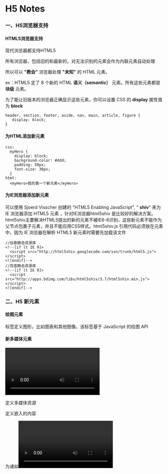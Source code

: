 # H5 Notes

### 一、H5浏览器支持

#### HTML5浏览器支持

现代浏览器都支持HTML5

所有浏览器，包括旧的和最新的，对无法识别的元素会作为内联元素自动处理 

所以可以 **"教会"** 浏览器处理 **"未知"** 的 HTML 元素。 

ex：HTML5 定了 8 个新的 HTML **语义（semantic）**  元素。所有这些元素都是**块级** 元素。

为了能让旧版本的浏览器正确显示这些元素，你可以设置 CSS 的 **display** 属性值为 **block**

```
header, section, footer, aside, nav, main, article, figure {
   display: block; 
}
```

#### 为HTML添加新元素

```
css:
  myHero {
    display: block;
    background-color: #ddd;
    padding: 50px;
    font-size: 30px;
  } 
html:
  <myHero>我的第一个新元素</myHero>
```

#### 为IE浏览器添加新元素

可以使用 Sjoerd Visscher 创建的 "HTML5 Enabling JavaScript", " **shiv**"  来为 IE 浏览器添加 HTML5 元素 ，针对IE浏览器html5shiv 是比较好的解决方案。html5shiv主要解决HTML5提出的新的元素不被IE6-8识别，这些新元素不能作为父节点包裹子元素，并且不能应用CSS样式。html5shiv.js 引用代码必须放在<head>元素中，因为 IE 浏览器在解析 HTML5 新元素时需要先加载该文件 

```
//谷歌静态资源库
<!--[if lt IE 9]>
  <script src="http://html5shiv.googlecode.com/svn/trunk/html5.js"></script>
<![endif]-->
//百度静态资源库
<!--[if lt IE 9]>
  <script src="http://apps.bdimg.com/libs/html5shiv/3.7/html5shiv.min.js"></script>
<![endif]-->
```

### 二、H5 新元素

#### 绘图元素

<canvas> 标签定义图形，比如图表和其他图像。该标签基于 JavaScript 的绘图 API 

#### 新多媒体元素

<audio> 定义音频内容

<video> 定义视频

<source> 定义多媒体资源

<embed> 定义嵌入的内容

<track> 为诸如<video>和<audio>之类的媒介规定外本文本轨道

#### 新表单元素

<datalist> 定义选项列表。请与 input 元素配合使用该元素，来定义 input 可能的值。 

<keygen>  规定用于表单的密钥对生成器字段。 

<output> 定义不同类型的输出，比如脚本的输出。 

#### 新的语义和结构元素

<article> 定义页面独立的内容区域。 

<aside> 定义页面的侧边栏内容。 

<bdi> 允许您设置一段文本，使其脱离其父元素的文本方向设置。 

<command>  定义命令按钮，比如单选按钮、复选框或按钮 

<details> 用于描述文档或文档某个部分的细节 

<dialog> 定义对话框，比如提示框 

<summary> 标签包含 details 元素的标题 

<figure> 规定独立的流内容（图像、图表、照片、代码等等）。 

<figcaption> 定义 <figure> 元素的标题 

<footer> 定义 section 或 document 的页脚。 

<header> 定义了文档的头部区域 

<mark> 定义带有记号的文本。 

<meter> 定义度量衡。仅用于已知最大和最小值的度量。 

<nav> 定义导航链接的部分。 

<progress>  定义任何类型的任务的进度。 

<ruby> 定义 ruby 注释（中文注音或字符）。 

<rt>  定义字符（中文注音或字符）的解释或发音。 

<rp> 在 ruby 注释中使用，定义不支持 ruby 元素的浏览器所显示的内容。 

<section> 定义文档中的节（section、区段）。 

<time>  定义日期或时间。 

<wbr> 规定在文本中的何处适合添加换行符。 

### 三、H5 Canvas

Canvas是图形容器，可以通过脚本来绘制图形

#### 创建画布

```
<canvas id="myCanvas" width="200" height="100"></canvas>
```

#### 绘制图像

ex:绘制矩形

```
<script> 
var c=document.getElementById("myCanvas"); //找到Canvas对象
var ctx=c.getContext("2d"); //创建context对象
ctx.fillStyle="#FF0000"; //绘制图形为红色
ctx.fillRect(0,0,150,75); //绘制图案为矩形
</script> 
```

##### 1.Canvas坐标

canvas 是一个二维网格。

canvas 的左上角坐标为 (0,0)

##### 2.Canvas路径

moveTo(*x,y*) 定义线条开始坐标

lineTo(*x,y*) 定义线条结束坐标

ex1:绘制线条

```
var c=document.getElementById("myCanvas"); 
var ctx=c.getContext("2d"); 
ctx.moveTo(0,0); 
ctx.lineTo(200,100); 
ctx.stroke();
```

ex2:绘制圆形

```
<canvas id="myCanvas" width="200" height="100" style="border:1px solid #d3d3d3;">
您的浏览器不支持 HTML5 canvas 标签。</canvas>

<script>
var c=document.getElementById("myCanvas");
var ctx=c.getContext("2d");
ctx.beginPath();
ctx.arc(95,50,40,0,2*Math.PI);
ctx.stroke();
</script> 
```

##### 3.Canvas文本

- font - 定义字体

- fillText(*text,x,y*) - 在 canvas 上绘制实心的文本

  x,y为Canvas坐标

  ex：使用 "Arial" 字体在画布上绘制一个高 30px 的文字（实心） 

  ```
  var c=document.getElementById("myCanvas");
  var ctx=c.getContext("2d");
  ctx.font="30px Arial";
  ctx.fillText("Hello World",20,50)
  ```

- strokeText(*text,x,y*) - 在 canvas 上绘制空心的文本

  ex：使用 "Arial" 字体在画布上绘制一个高 30px 的文字（空心）： 

  ```
  var c=document.getElementById("myCanvas");
  var ctx=c.getContext("2d");
  ctx.font="30px Arial";
  ctx.strokeText("Hello World",10,50);
  ```

##### 4.Canvas渐变

渐变可以填充在矩形, 圆形, 线条, 文本等等 

各种形状可以自己定义不同的颜色 

以下有两种不同的方式来设置Canvas渐变：

- createLinearGradient(*x,y,x1,y1*) - 创建线性渐变
  - x：渐变开始点的 x 坐标 
  - y：渐变开始点的 y 坐标 
  - x1：渐变结束点的 x 坐标 
  - y1：渐变结束点的 y 坐标 
- createRadialGradient(*x,y,r,x1,y1,r1*) - 创建一个圆渐变
  - x：表示渐变的开始圆的 x 坐标
  -  y：表示渐变的开始圆的 y 坐标
  -  r：表示开始圆的半径
  -  x1：表示渐变的结束圆的 x 坐标
  -  y1：表示渐变的结束圆的 y 坐标
  -  r1：表示结束圆的半径

当我们使用渐变对象，必须使用两种或两种以上的停止颜色

addColorStop()方法指定颜色停止，参数使用坐标来描述，可以是0至1  

使用渐变，设置fillStyle或strokeStyle的值为渐变，然后绘制形状，如矩形，文本，或一条线 

ex1:线性渐变填充矩形

```
var c=document.getElementById("myCanvas"); 
var ctx=c.getContext("2d"); 

// Create gradient 
var grd=ctx.createLinearGradient(0,0,200,0); 
grd.addColorStop(0,"red"); 
grd.addColorStop(1,"white"); 

// Fill with gradient 
ctx.fillStyle=grd; 
ctx.fillRect(10,10,150,80);
```

ex2:圆渐变填充矩形

```
var c=document.getElementById("myCanvas"); 
var ctx=c.getContext("2d"); 

// Create gradient 
var grd=ctx.createRadialGradient(75,50,5,90,60,100); 
grd.addColorStop(0,"red"); 
grd.addColorStop(1,"white"); 

// Fill with gradient 
ctx.fillStyle=grd; 
ctx.fillRect(10,10,150,80);
```

##### 5.Canvas图像

把一幅图像放置到画布上, 使用以下方法:

- drawImage(*image,x,y*)

```
<img id="scream" src="/attachments/image/20160224/1456314599613373.jpg" alt="The Scream" ><p>Canvas:</p>
<canvas id="myCanvas" width="250" height="300" style="border:1px solid #d3d3d3;">
您的浏览器不支持 HTML5 canvas 标签。</canvas>

<script>
var c=document.getElementById("myCanvas");
var ctx=c.getContext("2d");
var img=document.getElementById("scream");

img.onload = function() {
	ctx.drawImage(img,10,10);
} 
</script>
```
### 四、H5 内联 SVG

#### (1)SVG 介绍

- SVG 指可伸缩矢量图形 (Scalable Vector Graphics)
- SVG 用于描述二维矢量图形的一种图形格式
- SVG 使用 XML 格式定义图形
- SVG 图像在放大或改变尺寸的情况下其图形质量不会有损失
- SVG 是万维网联盟的标准
- SVG 与 DOM 和 XSL 之类的 W3C 标准是一个整体

#### (2)SVG 好处

- SVG 图像可通过文本编辑器来创建和修改
- SVG 图像可被搜索、索引、脚本化或压缩
- SVG 是可伸缩的
- SVG 图像可在任何的分辨率下被高质量地打印
- SVG 可在图像质量不下降的情况下被放大

#### (3)SVG 用法

```
<svg xmlns="http://www.w3.org/2000/svg" version="1.1" height="190">
  <polygon points="100,10 40,180 190,60 10,60 160,180"
  style="fill:lime;stroke:purple;stroke-width:5;fill-rule:evenodd;">
</svg>
```

#### (4)SVG 和 Canvas 的区别

- SVG是使用XML描述2D图形的**语言**

  这意味着 SVG DOM 中的每个元素都是可用的。您可以为某个元素附加 JavaScript 事件处理器。在 SVG 中，每个被绘制的图形均被视为对象。如果 SVG 对象的属性发生变化，那么浏览器能够自动重现图形

- Canvas是通过JS绘制2D图形的**图形容器**

  Canvas 是逐像素进行渲染的。在 canvas 中，一旦图形被绘制完成，它就不会继续得到浏览器的关注。如果其位置发生变化，那么整个场景也需要重新绘制，包括任何或许已被图形覆盖的对象。 

#### (5)SVG 和 Canvas 的比较

| Canvas                                             | SVG                                                     |
| :------------------------------------------------- | ------------------------------------------------------- |
| 依赖分辨率                                         | 不依赖分辨率                                            |
| 不支持事件处理器                                   | 支持事件处理器                                          |
| 弱的文本渲染能力                                   | 最适合带有大型渲染区域的应用程序(比如谷歌地图)          |
| 能够以 .png 或 .jpg 格式保存结果图像               | 复杂度高会减慢渲染速度（任何过度使用 DOM 的应用都不快） |
| 最适合图像密集型的游戏，其中的许多对象会被频繁重绘 | 不适合游戏应用                                          |

### 五、H5 MathML

MathML与 HTML相似度很高，但是比较繁琐。它继承了角括号和双标签（<标签>内容</标签>）的用法。

HTML5 可以在文档中使用 MathML 元素，对应的标签是 <math>...</math> 。

MathML 是数学标记语言，是一种基于XML（标准通用标记语言的子集）的标准，用来在互联网上书写数学符号和公式的置标语言。

### 六、H5拖放

- 拖放的目的是可以让你将某个对象放置到你想要放置的位置。  

- 拖放（Drag 和 drop）是 HTML5 标准的组成部分。 任何元素都能够拖放。 

- 拖放是一种常见的特性，即抓取对象以后拖到另一个位置。 

  - 为了使元素可拖动，把 draggable 属性设置为 true 

    ```
    <!--首先设置draggable="true"使元素可拖动-->
    <div id="div1" ondrop="drop(event)" ondragover="allowDrop(event)">
    	<img id="drag1" draggable="true" ondragstart="drag(event)" ></div>
    <div id="div2" ondrop="drop(event)" ondragover="allowDrop(event)"></div>
    ```

  - ondragstart 和 setData()

    ondragstart 属性调用了一个函数，drag(event)，它规定了被拖动的数据。

    dataTransfer.setData() 方法设置被拖数据的数据类型和值

  - ondragover

    ondragover 事件规定在何处放置被拖动的数据

    默认地，无法将数据/元素放置到其他元素中。如果需要设置允许放置，我们必须阻止对元素的默认处理方式。

    这要通过调用 ondragover 事件的 event.preventDefault() 方法

  - ondrop

    当放置被拖数据时，会发生 drop 事件 

  ```
  <script type="text/javascript">
  	function allowDrop(ev) {// ondragover 调用
  		ev.preventDefault();
  	}    
  	function drag(ev) {// ondragstart 调用
  		ev.dataTransfer.setData("Text", ev.target.id);
  	}
  	function drop(ev) {// ondrop 调用
  		ev.preventDefault();
  		var data = ev.dataTransfer.getData("Text");
  		ev.target.appendChild(document.getElementById(data));
  	}
  </script>
  ```

### 七、H5物理定位

- HTML5 Geolocation（地理定位）用于定位用户的位置。

  Geolocation 通过请求一个位置信息，用户同意后，浏览器会返回一个包含经度和维度的位置信息！

- HTML5 Geolocation API 用于获得用户的地理位置。

  鉴于该特性可能侵犯用户的隐私，除非用户同意，否则用户位置信息是不可用的。

- #### getCurrentPosition() 
  - navigator.geolocation. getCurrentPosition() 方法来获得用户的位置

  - navigator.geolocation 表示浏览器是否支持获取地理位置

  - getCurrentPosition() 方法的第二个参数用于处理错误 

    - PERMISSION_DENIED - 用户不允许地理定位

    - POSITION_UNAVAILABLE - 无法获取当前位置

    - TIMEOUT - 操作超时

    - UNKNOWN_ERROR - 未知错误

      ```
      function showError(error)
        {
        switch(error.code) 
          {
          case error.PERMISSION_DENIED:
            x.innerHTML="用户拒绝对获取地理位置的请求。"
            break;
          case error.POSITION_UNAVAILABLE:
            x.innerHTML="位置信息是不可用的。"
            break;
          case error.TIMEOUT:
            x.innerHTML="请求用户地理位置超时。"
            break;
          case error.UNKNOWN_ERROR:
            x.innerHTML="未知错误。"
            break;
          }
        }
      ```

  - 如果getCurrentPosition()运行成功，则向参数showPosition中规定的函数返回一个coordinates对象，这个对象始终会返回 latitude、longitude 以及 accuracy 属性。如果可用，则会返回其他下面的属性。 

    | 属性                    | 描述                   |
    | ----------------------- | ---------------------- |
    | coords.latitude         | 十进制数的纬度         |
    | coords.longitude        | 十进制数的经度         |
    | coords.accuracy         | 位置精度               |
    | coords.altitude         | 海拔，海平面以上以米计 |
    | coords.altitudeAccuracy | 位置的海拔精度         |
    | coords.heading          | 方向，从正北开始以度计 |
    | coords.speed            | 速度，以米/每秒计      |
    | timestamp               | 响应的日期/时间        |

- #### watchPosition() 

  -  navigator.geolocation.watchPosition() 返回用户的当前位置，并继续返回用户移动时的更新位置（就像汽车上的 GPS）
  -  clearWatch() - 停止 watchPosition() 方法 

### 八、H5 Video

HTML5 规定了一种通过 video 元素来包含视频的标准方法。

#### video标签的属性

| 属性     | 值                   | 描述                                                         |
| -------- | -------------------- | ------------------------------------------------------------ |
| autoplay | autoplay             | 如果出现该属性，则视频在就绪后马上播放。                     |
| controls | controls             | 如果出现该属性，则向用户显示控件，比如播放按钮。             |
| height   | pixels               | 设置视频播放器的高度。                                       |
| loop     | loop                 | 如果出现该属性，则当媒介文件完成播放后再次开始播放。         |
| muted    | muted                | 如果出现该属性，视频的音频输出为静音。                       |
| poster   | URL                  | 规定视频正在下载时显示的图像，直到用户点击播放按钮。         |
| preload  | auto  metadata  none | 如果出现该属性，则视频在页面加载时进行加载，并预备播放。如果使用 "autoplay"，则忽略该属性。 |
| src      | URL                  | 要播放的视频的 URL。                                         |
| width    | pixels               | 设置视频播放器的宽度。                                       |

#### [HTML DOM Video 对象](https://www.w3cschool.cn/jsref/dom-obj-video.html)

### 九、H5 Audio

HTML5 提供了播放音频文件的标准。

通过使用HTML5中的audio功能，你可以实现与flash相同的功能，即回放、跳转、缓冲等

#### audio标签的属性

| 属性     | 值                   | 描述                                                        |
| -------- | -------------------- | ----------------------------------------------------------- |
| autoplay | autoplay             | 如果出现该属性，则音频在就绪后马上播放。                    |
| controls | controls             | 如果出现该属性，则向用户显示音频控件（比如播放/暂停按钮）。 |
| loop     | loop                 | 如果出现该属性，则每当音频结束时重新开始播放。              |
| muted    | muted                | 如果出现该属性，则音频输出为静音。                          |
| preload  | auto  metadata  none | 规定当网页加载时，音频是否默认被加载以及如何被加载。        |
| src      | URL                  | 规定音频文件的 URL。                                        |

#### [HTML DOM Audio 对象](https://www.w3cschool.cn/jsref/dom-obj-audio.html)

### 十、H5 Input 类型

| 类型名         | 作用                                                         | example                                                      |
| :------------- | ------------------------------------------------------------ | ------------------------------------------------------------ |
| color          | 选取颜色                                                     | <input type="color" name="favcolor">                         |
| date           | 选择一个日期                                                 | 生日: <input type="date" name="bday">                        |
| datetime       | 选择一个日期（UTC 时间）                                     | 生日 (日期和时间): <input type="datetime" name="bdaytime">   |
| datetime-local | 选择一个日期和时间 (无时区)                                  | 生日 (日期和时间): <input type="datetime-local" name="bdaytime"> |
| email          | 用于应该包含 e-mail 地址的输入域                             | E-mail: <input type="email" name="email">                    |
| month          | 选择一个月份                                                 | 生日 (月和年): <input type="month" name="bdaymonth">         |
| number         | 用于应该包含数值的输入域                                     | 数量 ( 1 到 5 之间 ): <input type="number" name="quantity" min="1" max="5" value="3" step="1"> |
| range          | 用于应该包含一定范围内数字值的输入域,显示为滑动条            | <input type="range" name="points" min="1" max="10" step="1" value="3"> |
| search         | 用于搜索域                                                   | Search Google: <input type="search" name="googlesearch">     |
| tel            | 定义输入电话号码字段                                         | 电话号码: <input type="tel" name="usrtel">                   |
| time           | 允许你选择一个时间                                           | 选择时间: <input type="time" name="usr_time">                |
| url            | 用于应该包含 URL 地址的输入域。  在提交表单时，会自动验证 url 域的值。 | 添加您的主页: <input type="url" name="homepage">             |
| week           | 选择周和年                                                   | 选择周: <input type="week" name="week_year">                 |

### 十一、H5表单

#### (1) H5表单元素

H5新的表单元素：<datalist>	<keygen>	<output>

##### datalist元素

<datalist> 元素规定输入域的选项列表。

<datalist> 属性规定 form 或 input 域应该拥有自动完成功能。当用户在自动完成域中开始输入时，浏览器应该在该域中显示填写的选项：

使用 <input> 元素的列表属性与 <datalist> 元素绑定.

##### keygen元素

<keygen> 元素的作用是提供一种验证用户的可靠方法。

<keygen>标签规定用于表单的密钥对生成器字段。

当提交表单时，会生成两个键，一个是私钥，一个公钥。

私钥（private key）存储于客户端，公钥（public key）则被发送到服务器。公钥可用于之后验证用户的客户端证书（client certificate）。

##### output元素

<output> 元素用于不同类型的输出，比如计算或脚本输出 

#### (2) H5表单属性

<form>新属性：

- autocomplete 自动完成功能 

  适用于 text, search, url, telephone, email, password, datepickers, range 以及 color

- novalidate 规定在提交表单时不应该验证 form 或 input 域 

<input>新属性：

- autocomplete 自动完成功能 

  适用于 text, search, url, telephone, email, password, datepickers, range 以及 color

- autofocus 规定在页面加载时，域自动地获得焦点。 

- form 规定输入域所属的一个或多个表单 

- formaction 用于描述表单提交的URL地址  会覆盖<form> 元素中的action属性 

  适用于 type="submit" 和 type="image" 

- formenctype 描述了表单提交到服务器的数据编码 覆盖 form 元素的 enctype 属性 

  适用于 type="submit" 和 type="image" 

- formmethod 定义了表单提交的方式  覆盖了 <form> 元素的的method 属性 

  适用于 type="submit" 和 type="image"

- formnovalidate 描述了 <input> 元素在表单提交时无需被验证 会覆盖 <form> 元素的novalidate属性 

  适用于 type="submit"一起使用 

- formtarget 指定一个名称或一个关键字来指明表单提交数据接收后的展示  会覆盖 <form>元素的target属性 

  适用于 type="submit" 和 type="image"配合使用 

- height and width 规定用于 image 类型的 <input> 标签的图像高度和宽度  

  只适用于 image 类型的<input> 

- list 规定输入域的 datalist。datalist 是输入域的选项列表 

- min and max：min、max 和 step 属性用于为包含数字或日期的 input 类型规定限定（约束）

  适用于 date pickers、number 以及 range  

- multiple 规定<input> 元素中可选择多个值 

  适用于 email 和 file 

- pattern (regexp) 描述了一个正则表达式用于验证<input> 元素的值 

  适用于 text, search, url, tel, email, 和 password. 

- placeholder 描述输入域所期待的值  

  适用于 text, search, url, tel, email, 和 password 

- required  规定必须在提交之前填写输入域  

  适用于 text, search, url, telephone, email, password, date pickers, number, checkbox, radio 以及 file 

- step 为输入域规定合法的数字间隔 

  适用于 number, range, date, datetime, datetime-local, month, time 和 week 

### 十二、H5语义元素

#### (1)什么是语义元素

- 语义= 意义
- 语义元素 = 元素的意义
- 一个语义元素能够清楚的描述其意义给浏览器和开发者 

#### (2)H5中新的语义元素

- <header> 描述了文档的头部区域 ，注意用于定义内容的介绍展示区域 

- <nav> 定义导航链接的部分 

- <section> 定义文档中的节（section、区段）。比如章节、页眉、页脚或文档中的其他部分 

- <article> 定义独立的内容 

- <aside> 定义页面主区域内容之外的内容（比如侧边栏），内容应与主区域的内容相关

- <figcaption> 定义 <figure> 元素的标题 ，应该被置于 "figure" 元素的第一个或最后一个子元素的位置 

- <figure> 规定独立的流内容（图像、图表、照片、代码等等） 

- <footer> 描述了文档的底部区域 ，应该包含它的包含元素 

  一个页脚通常包含文档的作者，著作权信息，链接的使用条款，联系信息等 

#### (3)H5语义元素的使用

为了让这些块及元素在所有版本的浏览器中生效，需要在样式表文件中设置一下属性 

```css
 header, section, footer, aside, nav, article, figure
 { 
 display: block; 
 } 
```

可以使用HTML5 Shiv Javascript脚本来解决IE8 及更早IE版本的兼容问题 

在浏览器小于IE9版本时引入html5shiv.js文件 

### 十三、H5 Web存储

检测浏览器是否支持Web存储

```javascript
if(typeof(Storage)!=="undefined")        
  {        
  // 是的! 支持 localStorage  sessionStorage 对象!         
  // 一些代码.....         
  }        
else        
  {        
  // 抱歉! 不支持 web 存储。         
  }
```

#### (1) localStorage

- localStorage 对象存储的数据没有时间限制。第二天、第二周或下一年之后，数据依然可用。

- 使用

  - 保存数据：localStorage.setItem(key,value);
  - 读取数据：localStorage.getItem(key);
  - 删除单个数据：localStorage.removeItem(key);
  - 删除所有数据：localStorage.clear();
  - 得到某个索引的key：localStorage.key(index);

  ```javascript
  // 存储
  localStorage.sitename="xxxxx"; 
  // 查找
  document.getElementById("result").innerHTML="网站名：" + localStorage.sitename;
  // 移除
  localStorage.removeItem("lastname");
  ```

- 键/值对通常以字符串存储，你可以按自己的需要转换该格式。

#### (2) sessionStorage

- sessionStorage 方法针对一个 session 进行数据存储。当用户关闭浏览器窗口后，数据会被删除 

  ```javascript
  function clickCounter()
  {
  	if(typeof(Storage)!=="undefined")
  	{
  		if (sessionStorage.clickcount)
  		{
  			sessionStorage.clickcount=Number(sessionStorage.clickcount)+1;
  		}
  		else
  		{
  			sessionStorage.clickcount=1;
  		}
  		document.getElementById("result").innerHTML="在这个会话中你已经点击了该按钮 " + 			sessionStorage.clickcount + " 次 ";
  	}
  	else
  	{
  		document.getElementById("result").innerHTML="抱歉，您的浏览器不支持 web 存储";
  	}
  }
  ```

#### (3) HTML5 Web SQL 数据库

- Web SQL 是在浏览器上模拟数据库，可以使用JS来操作SQL完成对数据的读写。
- Web SQL 数据库 API 并不是 HTML5 规范的一部分，但是它是一个独立的规范，引入了一组使用 SQL 操作客户端数据库的 APIs。
- Web SQL 数据库可以在最新版的 Safari, Chrome 和 Opera 浏览器中工作
- 核心方法：
  - openDatabase：这个方法使用现有的数据库或者新建的数据库创建一个数据库对象。 
  - transaction：这个方法让我们能够控制一个事务，以及基于这种情况执行提交或者回滚。
  - executeSql：这个方法用于执行实际的 SQL 查询。

##### 1.打开数据库

可以使用 openDatabase() 方法来打开已存在的数据库，如果数据库不存在，则会创建一个新的数据库 

```
var db = openDatabase('mydb', '1.0', 'Test DB', 2 * 1024 * 1024);
```

openDatabase() 方法对应的五个参数说明：

1. 数据库名称
2. 版本号
3. 描述文本
4. 数据库大小
5. 创建回调

第五个参数，创建回调会在创建数据库后被调用。

##### 2.查询数据

```javascript
var db = openDatabase('mydb', '1.0', 'Test DB', 2 * 1024 * 1024);
db.transaction(function (tx) {  
   tx.executeSql('CREATE TABLE IF NOT EXISTS LOGS (id unique, log)');
});
```

##### 3.插入数据

```javascript
var db = openDatabase('mydb', '1.0', 'Test DB', 2 * 1024 * 1024);
db.transaction(function (tx) {
   tx.executeSql('CREATE TABLE IF NOT EXISTS LOGS (id unique, log)');
   tx.executeSql('INSERT INTO LOGS (id, log) VALUES (1, "W3Cschool教程")');
   tx.executeSql('INSERT INTO LOGS (id, log) VALUES (2, "www.w3cschool.cn")');
});
```

使用动态值来插入数据

```javascript
var db = openDatabase('mydb', '1.0', 'Test DB', 2 * 1024 * 1024);
db.transaction(function (tx) {  
  tx.executeSql('CREATE TABLE IF NOT EXISTS LOGS (id unique, log)');
  tx.executeSql('INSERT INTO LOGS (id,log) VALUES (?, ?)', [e_id, e_log]);
});
```

##### 4.读取数据

```javascript
var db = openDatabase('mydb', '1.0', 'Test DB', 2 * 1024 * 1024);

db.transaction(function (tx) {
   tx.executeSql('CREATE TABLE IF NOT EXISTS LOGS (id unique, log)');
   tx.executeSql('INSERT INTO LOGS (id, log) VALUES (1, "W3Cschool教程")');
   tx.executeSql('INSERT INTO LOGS (id, log) VALUES (2, "www.w3cschool.cn")');
});

db.transaction(function (tx) {
   tx.executeSql('SELECT * FROM LOGS', [], function (tx, results) {
      var len = results.rows.length, i;
      msg = "
查询记录条数: " + len + "

";
      document.querySelector('#status').innerHTML +=  msg;
	
      for (i = 0; i < len; i++){
         alert(results.rows.item(i).log );
      }
	
   }, null);
});
```

##### 5.删除记录

```javascript
db.transaction(function (tx) {
    tx.executeSql('DELETE FROM LOGS  WHERE id=1');
});
```

删除指定的数据id也可以是动态的

```javascript
db.transaction(function(tx) {
    tx.executeSql('DELETE FROM LOGS WHERE id=?', [id]);
});
```

##### 6.更新记录

```javascript
db.transaction(function (tx) {
    tx.executeSql('UPDATE LOGS SET log=\'www.w3cschool.cn\' WHERE id=2');
});
```

更新指定的数据id也可以是动态的 

```javascript
db.transaction(function(tx) {
    tx.executeSql('UPDATE LOGS SET log=\'www.w3cschool.cn\' WHERE id=?', [id]);
});
```

### 十四、应用程序缓存

使用 HTML5，通过创建 cache manifest 文件，可以轻松地创建 web 应用的离线版本。这意味着，你可以在没有网络连接的情况下进行访问 

应用程序缓存的优势

1. 离线浏览 - 用户可在应用离线时使用它们
2. 速度 - 已缓存资源加载得更快
3. 减少服务器负载 - 浏览器将只从服务器下载更新过或更改过的资源。

#### 启用应用程序缓存

- 在文档的<html> 标签中包含 manifest 属性
- 每个指定了 manifest 的页面在用户对其访问时都会被缓存。如果未指定 manifest 属性，则页面不会被缓存除非在 manifest 文件中直接指定了该页面。manifest 文件的建议的文件扩展名是：".appcache"。
- manifest 文件需要配置正确的 MIME-type，即 "text/cache-manifest"。必须在 web 服务器上进行配置

#### Manifest 文件

manifest 文件是简单的文本文件，它告知浏览器被缓存的内容（以及不缓存的内容）。

manifest 文件可分为三个部分：

- CACHE MANIFEST - 在此标题下列出的文件将在首次下载后进行缓存
- NETWORK - 在此标题下列出的文件需要与服务器的连接，且不会被缓存
- FALLBACK - 在此标题下列出的文件规定当页面无法访问时的回退页面（比如 404 页面）

```
CACHE MANIFEST        
# 2012-02-21 v1.0.0       
/theme.css        
/logo.gif        
/main.js        
#CACHE MANIFEST 小节规定当 manifest 文件加载后，浏览器会从网站的根目录下载这三个文件  
NETWORK:        
login.php        
#NETWORK 小节规定文件 "login.php" 永远不会被缓存，且离线时是不可用的   
FALLBACK:       
/html/ /offline.html
#FALLBACK 小节规定如果无法建立因特网连接，则用 "offline.html" 替代 /html5/ 目录中的所有文件
```

#### 更新缓存

一旦应用被缓存，它就会保持缓存直到发生下列情况：

- 用户清空浏览器缓存
- manifest 文件被修改（参阅下面的提示）
- 由程序来更新应用缓存

#### 关于应用程序缓存的说明

- 一旦文件被缓存，则浏览器会继续展示已缓存的版本，即使您修改了服务器上的文件。为了确保浏览器更新缓存，您需要更新 manifest 文件 
- 浏览器对缓存数据的容量限制可能不太一样（某些浏览器设置的限制是每个站点 5MB） 

### 十五、H5 Web Workers 

web worker 是运行在后台的 JavaScript，不会影响页面的性能

更好的解释是，你可以使用web worker提供的一种简单的方法来为web内容在后台线程中运行脚本，这些线程在执行任务的过程中并不会干扰用户界面！

#### (1)浏览器支持检测

```javascript
 if(typeof(Worker)!=="undefined")
   {
   // 是的! Web worker 支持!
   // 一些代码.....
   }
 else
   {
   // //抱歉! Web Worker 不支持
   } 
```

#### (2)创建 Web Worker 文件

在一个外部 JavaScript 中创建 web worker

```javascript
 var i=0;
 function timedCount()
 {
 i=i+1;
 postMessage(i);//postMessage() 方法用于向 HTML 页面传回一段消息。
 setTimeout("timedCount()",500);
 }
 timedCount(); 
//web worker 通常不用于如此简单的脚本，而是用于更耗费 CPU 资源的任务。
```

#### (3)创建 Web Worker 对象

- ##### 从 HTML 页面调用 web worker 文件 

- ##### 检测是否存在 worker，如果不存在则创建一个新的 web worker 对象 

  ```javascript
  if(typeof(w)=="undefined"){
     w=new Worker("demo_workers.js");
  }
  ```

- ##### 从 web worker 发送和接收消息 

  ```
   w.onmessage=function(event){
   	document.getElementById("result").innerHTML=event.data;
   }; 
  ```

  当 web worker 传递消息时，会执行事件监听器中的代码。event.data 中存有来自 event.data 的数据 

#### (4)终止 Web Worker

- 创建 web worker 对象后，它会继续监听消息（即使在外部脚本完成之后）直到其被终止为止。

- terminate() 方法可以终止 web worker，并释放浏览器/计算机资源

  ```
  w.terminate(); 
  ```

#### (5)Web Workers 和 DOM

由于 web worker 位于外部文件中，它们无法访问下例 JavaScript 对象：

- window 对象
- document 对象
- parent 对象

### 十六、H5 SSE

- 服务器发送事件（Server-sent Events）是**基于 WebSocket 协议**的一种服务器向客户端发送事件和数据的单向通讯。
- HTML5 服务器发送事件（server-sent event）允许网页获得来自服务器的更新。
- Server-Sent 事件指的是网页自动获取来自服务器的更新。 

#### 接收 Server-Sent 事件通知

EventSource 对象用于接收服务器发送事件通知 

```javascript
var source=new EventSource("demo_sse.php");
//创建一个新的 EventSource 对象，然后规定发送更新的页面的 URL（本例中是 "demo_sse.php"）
//每接收到一次更新，就会发生 onmessage 事件
source.onmessage=function(event){
	document.getElementById("result").innerHTML+=event.data + "<br>";
	//当 onmessage 事件发生时，把已接收的数据推入 id 为 "result" 的元素中
};
```

#### 检测 Server-Sent 事件支持

```javascript
if(typeof(EventSource)!=="undefined"){
   // 浏览器支持 Server-Sent
   // 一些代码.....
}else{
   // 浏览器不支持 Server-Sent..
}
```

#### 服务器端发送事件流

- 需要能够发送数据更新的服务器（比如 PHP 和 ASP） 
- 把 "Content-Type" 报头设置为 "text/event-stream" 
- 向网页刷新输出数据  

#### EventSource 对象

| 事件      | 描述                     |
| --------- | ------------------------ |
| onopen    | 当通往服务器的连接被打开 |
| onmessage | 当接收到消息             |
| onerror   | 当发生错误               |

### 十七、H5 WebSocket

#### (1)WebSocket介绍

- WebSocket是HTML5开始提供的一种在单个 TCP 连接上进行**全双工通讯的协议**。
- 在WebSocket API中，浏览器和服务器只需要做一个握手的动作，然后，浏览器和服务器之间就形成了一条快速通道。两者之间就直接可以**数据互相传送**。
- 浏览器通过 **JavaScript** 向服务器发出建立 WebSocket 连接的请求，连接建立以后，客户端和服务器端就可以通过 TCP 连接直接交换数据。
- 当你获取 Web Socket 连接后，你可以通过 **send()** 方法来向服务器发送数据，并通过 **onmessage** 事件来接收服务器返回的数据。

以下 API 用于创建 WebSocket 对象。

```
var Socket = new WebSocket(url, [protocal] );
```

以上代码中的第一个参数 url, 指定连接的 URL。第二个参数 protocol 是可选的，指定了可接受的子协议。

#### (2)WebSocket属性

| 属性                  | 描述                                                         |
| --------------------- | ------------------------------------------------------------ |
| Socket.readyState     | 只读属性 **readyState** 表示连接状态，可以是以下值：                                                    0 - 表示连接尚未建立。                                                                                                         1 - 表示连接已建立，可以进行通信。                                                                      2 - 表示连接正在进行关闭。                                                                                                   3 - 表示连接已经关闭或者连接不能打开。 |
| Socket.bufferedAmount | 只读属性 **bufferedAmount** 已被 send() 放入正在队列中等待传输，但是还没有发出的 UTF-8 文本字节数。 |

#### (3)WebSocket 事件

| 事件    | 事件处理程序     | 描述                       |
| ------- | ---------------- | -------------------------- |
| open    | Socket.onopen    | 连接建立时触发             |
| message | Socket.onmessage | 客户端接收服务端数据时触发 |
| error   | Socket.onerror   | 通信发生错误时触发         |
| close   | Socket.onclose   | 连接关闭时触发             |

#### (4)WebSocket 方法

| 方法           | 描述             |
| -------------- | ---------------- |
| Socket.send()  | 使用连接发送数据 |
| Socket.close() | 关闭连接\        |

#### (5)WebSocket实质

WebSocket 协议本质上是一个基于 TCP 的协议。

为了建立一个 WebSocket 连接，客户端浏览器首先要向服务器发起一个 HTTP 请求，这个请求和通常的 HTTP 请求不同，包含了一些附加头信息，其中附加头信息"Upgrade: WebSocket"表明这是一个申请协议升级的 HTTP 请求，服务器端解析这些附加的头信息然后产生应答信息返回给客户端，客户端和服务器端的 WebSocket 连接就建立起来了，双方就可以通过这个连接通道自由的传递信息，并且这个连接会持续存在直到客户端或者服务器端的某一方主动的关闭连接。

#### (6)WebSocket使用

- ##### 安装 pywebsocket

  - 创建一个支持 WebSocket 的服务。首先下载 [mod_pywebsocket](https://github.com/google/pywebsocket)

    - mod_pywebsocket 需要 python 环境支持
    - mod_pywebsocket 是一个 Apache HTTP 的 Web Socket扩展

  - 安装步骤

    - 解压下载的文件。

    - 进入 **pywebsocket** 目录。

    - 执行命令：

      ```
      $ python setup.py build
      $ sudo python setup.py install
      ```

    - 查看文档说明:

      ```
      $ pydoc mod_pywebsocket
      ```

- ##### 开启服务

  在 **pywebsocket/mod_pywebsocket** 目录下执行以下命令：

  ```
  $ sudo python standalone.py -p 9998 -w ../example/
  ```

  以上命令会开启一个端口号为 9998 的服务，使用 -w 来设置处理程序 echo_wsh.py 所在的目录。

### 十八、H5 代码规范

- 使用正确的文档类型 <!DOCTYPE html> 

- 推荐使用小写元素名

- 建议每个元素都要添加关闭标签 

- 关闭空的 HTML 元素

- 推荐使用小写字母属性名 

- 属性值推荐使用引号 

- 等号前后推荐少用空格 

- 每行代码尽量少于 80 个字符 

- 空行和缩进

  不要无缘无故添加空行。

  为每个逻辑功能块添加空行，这样更易于阅读。

  缩进使用两个空格，不建议使用 TAB。

  比较短的代码间不要使用不必要的空行和缩进。

- 不推荐省略 <html>  <head>和 <body> 标签。

- <title> 元素是必须的，标题名描述了页面的主题 

- 注释可以写在 <!-- 和 --> 中 

  比较长的评论可以在 <!-- 和 --> 中分行写 

- **样式表规范**
  - 将左花括号与选择器放在同一行。
  - 左花括号与选择器间添加以空格。
  - 使用两个空格来缩进。
  - 冒号与属性值之间添加已空格。
  - 逗号和符号之后使用一个空格。
  - 每个属性与值结尾都要使用符号。
  - 只有属性值包含空格时才使用引号。
  - 右花括号放在新的一行。
  - 每行最多 80 个字符。

- 建议统一使用小写的文件名 
- 文件后缀名
  - HTML 文件后缀可以是 **.html** (或r **.htm**)。
  - CSS 文件后缀是 **.css** 。
  - JavaScript 文件后缀是 **.js** 。